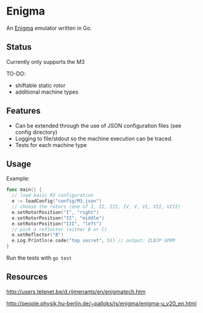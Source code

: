 # Enigma
An [Enigma](https://en.wikipedia.org/wiki/Enigma_machine) emulator written in Go.
## Status
Currently only supports the M3

TO-DO:
- shiftable static rotor
- additional machine types

## Features
- Can be extended through the use of JSON configuration files (see config directory)
- Logging to file/stdout so the machine execution can be traced.
- Tests for each machine type 

## Usage
Example:
```go
func main() {
  // load basic M3 configuration
  e := loadConfig("config/M3.json")
  // choose the rotors (one of I, II, III, IV, V, VI, VII, VIII)
  e.setRotorPosition("I", "right")                                                
  e.setRotorPosition("II", "middle")                                              
  e.setRotorPosition("III", "left")                                               
  // pick a reflector (either B or C)
  e.setReflector("B")
  e.Log.Println(e.code("top secret", 5)) // output: ZLBJP GPKM
}
```
Run the tests with `go test`
## Resources
http://users.telenet.be/d.rijmenants/en/enigmatech.htm

http://people.physik.hu-berlin.de/~palloks/js/enigma/enigma-u_v20_en.html

